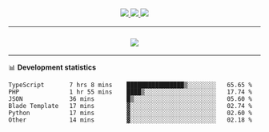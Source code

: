 <h3 align="center">
  <a href="https://github.com/hwalker928">
      <img src="https://img.shields.io/github/followers/hwalker928?label=Followers&style=for-the-badge&color=lightblue">
  </a>
  <a href="https://harryw.link/discord" alt="Discord">
      <img src="https://img.shields.io/discord/738451951758606336?label=discord&style=for-the-badge&color=lightblue"/>
  </a>
  <a href="https://harryw.link/sparked" alt="Sparked Host">
      <img src="https://img.shields.io/static/v1?label=Sponsor&message=Sparked%20Host&color=yellow&style=for-the-badge"/>
  </a>
</h3>

<hr>


<h3 align="center">
  <a href="https://github.com/hwalker928">
      <img src="https://github-profile-trophy.vercel.app/?username=hwalker928&no-bg=true&no-frame=true">
  </a>
</h3>


<hr>

📊 **Development statistics**

<!--START_SECTION:waka-->

```text
TypeScript       7 hrs 8 mins    ████████████████▒░░░░░░░░   65.65 %
PHP              1 hr 55 mins    ████▒░░░░░░░░░░░░░░░░░░░░   17.74 %
JSON             36 mins         █▒░░░░░░░░░░░░░░░░░░░░░░░   05.60 %
Blade Template   17 mins         ▓░░░░░░░░░░░░░░░░░░░░░░░░   02.74 %
Python           17 mins         ▓░░░░░░░░░░░░░░░░░░░░░░░░   02.60 %
Other            14 mins         ▓░░░░░░░░░░░░░░░░░░░░░░░░   02.18 %
```

<!--END_SECTION:waka-->
